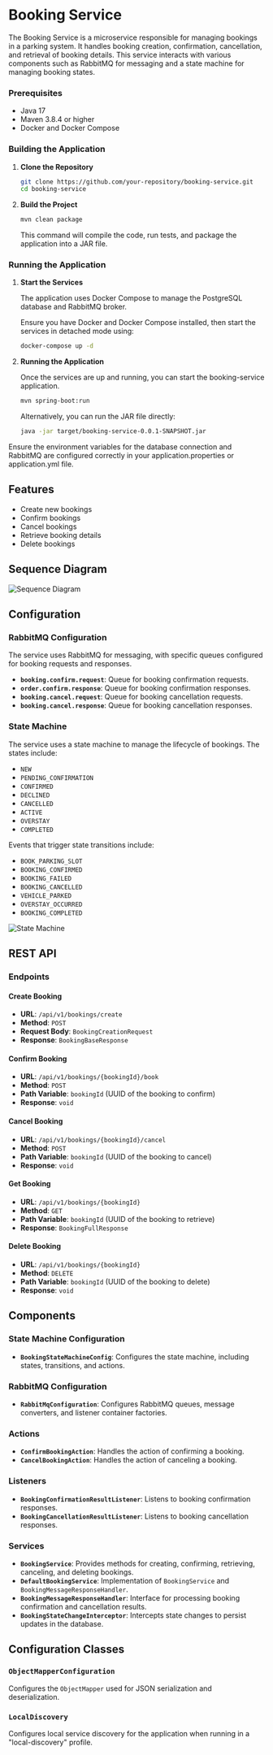 # Booking Service

The Booking Service is a microservice responsible for managing bookings in a parking system. It handles booking
creation, confirmation, cancellation, and retrieval of booking details. This service interacts with various components
such as RabbitMQ for messaging and a state machine for managing booking states.

### Prerequisites

- Java 17
- Maven 3.8.4 or higher
- Docker and Docker Compose

### Building the Application

1. **Clone the Repository**

   ```bash
   git clone https://github.com/your-repository/booking-service.git
   cd booking-service 
   ```
2. **Build the Project**
   ```bash
   mvn clean package
   ```
   This command will compile the code, run tests, and package the application into a JAR file.

### Running the Application

1. **Start the Services**

   The application uses Docker Compose to manage the PostgreSQL database and RabbitMQ broker.

   Ensure you have Docker and Docker Compose installed, then start the services in detached mode using:
   ```bash
   docker-compose up -d
   ```
2. **Running the Application**

   Once the services are up and running, you can start the booking-service application.
   ```bash
   mvn spring-boot:run
   ```

   Alternatively, you can run the JAR file directly:

   ```bash
   java -jar target/booking-service-0.0.1-SNAPSHOT.jar
   ```
Ensure the environment variables for the database connection and RabbitMQ are configured correctly in your application.properties or application.yml file.

## Features

- Create new bookings
- Confirm bookings
- Cancel bookings
- Retrieve booking details
- Delete bookings

## Sequence Diagram
![Sequence Diagram](static/uml/img/ApplicationLogic-Booking_Service_Application_Logic.png)

## Configuration

### RabbitMQ Configuration

The service uses RabbitMQ for messaging, with specific queues configured for booking requests and responses.

- **`booking.confirm.request`**: Queue for booking confirmation requests.
- **`order.confirm.response`**: Queue for booking confirmation responses.
- **`booking.cancel.request`**: Queue for booking cancellation requests.
- **`booking.cancel.response`**: Queue for booking cancellation responses.

### State Machine

The service uses a state machine to manage the lifecycle of bookings. The states include:

- `NEW`
- `PENDING_CONFIRMATION`
- `CONFIRMED`
- `DECLINED`
- `CANCELLED`
- `ACTIVE`
- `OVERSTAY`
- `COMPLETED`

Events that trigger state transitions include:

- `BOOK_PARKING_SLOT`
- `BOOKING_CONFIRMED`
- `BOOKING_FAILED`
- `BOOKING_CANCELLED`
- `VEHICLE_PARKED`
- `OVERSTAY_OCCURRED`
- `BOOKING_COMPLETED`

![State Machine](static/uml/img/StateMachineConfig.png)
## REST API

### Endpoints

#### Create Booking

- **URL**: `/api/v1/bookings/create`
- **Method**: `POST`
- **Request Body**: `BookingCreationRequest`
- **Response**: `BookingBaseResponse`

#### Confirm Booking

- **URL**: `/api/v1/bookings/{bookingId}/book`
- **Method**: `POST`
- **Path Variable**: `bookingId` (UUID of the booking to confirm)
- **Response**: `void`

#### Cancel Booking

- **URL**: `/api/v1/bookings/{bookingId}/cancel`
- **Method**: `POST`
- **Path Variable**: `bookingId` (UUID of the booking to cancel)
- **Response**: `void`

#### Get Booking

- **URL**: `/api/v1/bookings/{bookingId}`
- **Method**: `GET`
- **Path Variable**: `bookingId` (UUID of the booking to retrieve)
- **Response**: `BookingFullResponse`

#### Delete Booking

- **URL**: `/api/v1/bookings/{bookingId}`
- **Method**: `DELETE`
- **Path Variable**: `bookingId` (UUID of the booking to delete)
- **Response**: `void`

## Components

### State Machine Configuration

- **`BookingStateMachineConfig`**: Configures the state machine, including states, transitions, and actions.

### RabbitMQ Configuration

- **`RabbitMqConfiguration`**: Configures RabbitMQ queues, message converters, and listener container factories.

### Actions

- **`ConfirmBookingAction`**: Handles the action of confirming a booking.
- **`CancelBookingAction`**: Handles the action of canceling a booking.

### Listeners

- **`BookingConfirmationResultListener`**: Listens to booking confirmation responses.
- **`BookingCancellationResultListener`**: Listens to booking cancellation responses.

### Services

- **`BookingService`**: Provides methods for creating, confirming, retrieving, canceling, and deleting bookings.
- **`DefaultBookingService`**: Implementation of `BookingService` and `BookingMessageResponseHandler`.
- **`BookingMessageResponseHandler`**: Interface for processing booking confirmation and cancellation results.
- **`BookingStateChangeInterceptor`**: Intercepts state changes to persist updates in the database.

## Configuration Classes

### `ObjectMapperConfiguration`

Configures the `ObjectMapper` used for JSON serialization and deserialization.

### `LocalDiscovery`

Configures local service discovery for the application when running in a "local-discovery" profile.
